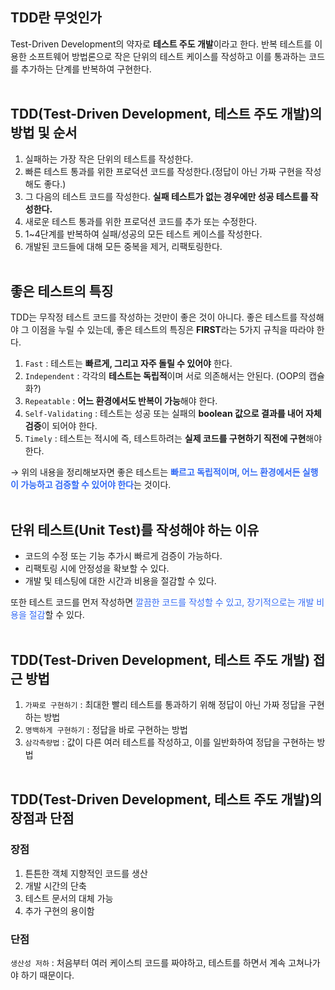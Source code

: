 ## TDD란 무엇인가

Test-Driven Development의 약자로 **테스트 주도 개발**이라고 한다. 반복 테스트를 이용한 소프트웨어 방법론으로 작은 단위의 테스트 케이스를 작성하고 이를 통과하는 코드를 추가하는 단계를 반복하여 구현한다.
<br>
<br>

## TDD(Test-Driven Development, 테스트 주도 개발)의 방법 및 순서

1. 실패하는 가장 작은 단위의 테스트를 작성한다.
2. 빠른 테스트 통과를 위한 프로덕션 코드를 작성한다.(정답이 아닌 가짜 구현을 작성해도 좋다.)
3. 그 다음의 테스트 코드를 작성한다. **실패 테스트가 없는 경우에만 성공 테스트를 작성한다.**
4. 새로운 테스트 통과를 위한 프로덕션 코드를 추가 또는 수정한다.
5. 1~4단계를 반복하여 실패/성공의 모든 테스트 케이스를 작성한다.
6. 개발된 코드들에 대해 모든 중복을 제거, 리팩토링한다.
   <br>
   <br>

## 좋은 테스트의 특징

TDD는 무작정 테스트 코드를 작성하는 것만이 좋은 것이 아니다. 좋은 테스트를 작성해야 그 이점을 누릴 수 있는데, 좋은 테스트의 특징은 **FIRST**라는 5가지 규칙을 따라야 한다. <br>

1. `Fast` : 테스트는 **빠르게, 그리고 자주 돌릴 수 있어야** 한다.
2. `Independent` : 각각의 **테스트는 독립적**이며 서로 의존해서는 안된다. (OOP의 캡슐화?)
3. `Repeatable` : **어느 환경에서도 반복이 가능**해야 한다.
4. `Self-Validating` : 테스트는 성공 또는 실패의 **boolean 값으로 결과를 내어 자체 검증**이 되어야 한다.
5. `Timely` : 테스트는 적시에 즉, 테스트하려는 **실제 코드를 구현하기 직전에 구현**해야 한다.

$\rightarrow$ 위의 내용을 정리해보자면 좋은 테스트는 <span style="color: #336AF6">**빠르고 독립적이며, 어느 환경에서든 실행이 가능하고 검증할 수 있어야 한다**</span>는 것이다.
<br>
<br>

## 단위 테스트(Unit Test)를 작성해야 하는 이유

-   코드의 수정 또는 기능 추가시 빠르게 검증이 가능하다.
-   리팩토링 시에 안정성을 확보할 수 있다.
-   개발 및 테스팅에 대한 시간과 비용을 절감할 수 있다.

또한 테스트 코드를 먼저 작성하면 <span style="color: #336AF6">깔끔한 코드를 작성할 수 있고, 장기적으로는 개발 비용을 절감</span>할 수 있다.
<br>
<br>

## TDD(Test-Driven Development, 테스트 주도 개발) 접근 방법

1. `가짜로 구현하기` : 최대한 빨리 테스트를 통과하기 위해 정답이 아닌 가짜 정답을 구현하는 방법
2. `명백하게 구현하기` : 정답을 바로 구현하는 방법
3. `삼각측량법` : 값이 다른 여러 테스트를 작성하고, 이를 일반화하여 정답을 구현하는 방법
   <br>
   <br>

## TDD(Test-Driven Development, 테스트 주도 개발)의 장점과 단점

### 장점

1. 튼튼한 객체 지향적인 코드를 생산
2. 개발 시간의 단축
3. 테스트 문서의 대체 가능
4. 추가 구현의 용이함

### 단점

`생산성 저하` : 처음부터 여러 케이스틔 코드를 짜야하고, 테스트를 하면서 계속 고쳐나가야 하기 때문이다.
